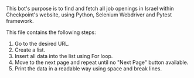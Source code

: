 This bot's purpose is to find and fetch all job openings in Israel within Checkpoint's website, using Python, Selenium Webdriver and Pytest framework.

This file contains the following steps:
1. Go to the desired URL.
2. Create a list.
3. Insert all data into the list using For loop.
4. Move to the next page and repeat until no "Next Page" button available.
5. Print the data in a readable way using space and break lines.
